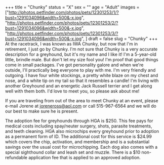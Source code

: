 +++
title = "Chunky"
status = "X"
sex = ""
age = "Adult"
images = ["http://photos.petfinder.com/photos/pets/12301253/1/?bust=1291034096&width=500&-x.jpg",
"http://photos.petfinder.com/photos/pets/12301253/2/?bust=1291034096&width=500&-x.jpg",
"http://photos.petfinder.com/photos/pets/12301253/3/?bust=1291034096&width=500&-x.jpg",
]
draft = false
slug = "Chunky"
+++
At the racetrack, I was known as IWA Chunky, but now that I'm in retirement, I just go by Chunky. I'm not sure that Chunky is a very accurate description for a greyhound, but it's my name and I like it! I'm a 5-year-old little, brindle male. But don't let my size fool you! I'm proof that good things come in small packages. I've got personality galore and when we're outside, I'll practically beg everyone to play with me. I'm very friendly and outgoing. I have four white stockings, a pretty white blaze on my chest and nose, and a white tip on my tail so that it resembles a candle! I'm living with another Greyhound and an energetic Jack Russell terrier and I get along well with them both. I'd love to meet you, so please ask about me!

  If you are traveling from out of the area to meet Chunky at an event, please e-mail Jorene at joreneross@aol.com or call 515-967-6564 and we will do our best to make sure he is present.

The adoption fee for greyhounds through HGA is $250. This fee pays for medical costs including spay/neuter surgery, shots, parasite treatments, and teeth cleaning.  HGA also microchips every greyhound prior to adoption as a permanent form of ID.  The additional cost for this service is $24.99 which covers the chip, activation, and membership and is a substantial savings over the usual cost for microchipping.  Each dog also comes with a special sighthound collar and leash set and muzzle. There is a $10 non-refundable application fee that is applied to an approved adoption.
